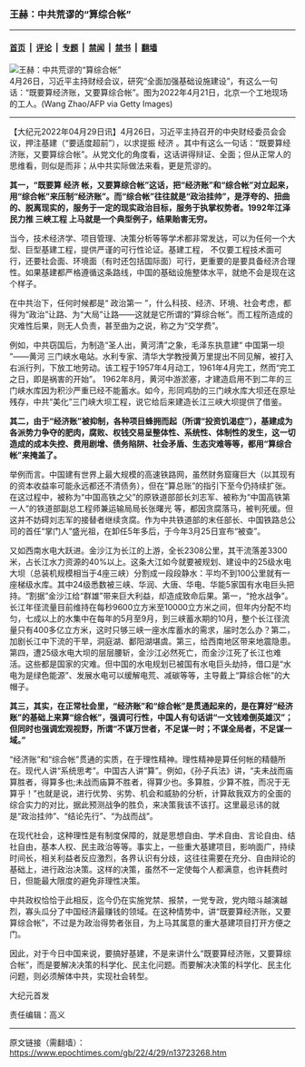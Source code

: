 ### 王赫：中共荒谬的“算综合帐”

---

#### [首页](../../../..?n13723268) &nbsp;|&nbsp; [评论](../../../../../epoch-comment?n13723268) &nbsp;|&nbsp; [专题](../../../../../epoch-special?n13723268) &nbsp;|&nbsp; [禁闻](../../../../../epoch-news?n13723268) &nbsp;|&nbsp; [禁书](../../../../../books?n13723268) &nbsp;|&nbsp; [翻墙](https://github.com/gfw-breaker/nogfw/blob/master/README.md?n13723268)


<div><img alt="王赫：中共荒谬的“算综合帐”" class="attachment-djy_600_400 size-djy_600_400 wp-post-image" src="https://i.epochtimes.com/assets/uploads/2022/04/id13723290-GettyImages-1240121406-600x400.jpeg"/>
<div class="caption">
 4月26日，习近平主持财经会议，研究“全面加强基础设施建设”，有这么一句话：“既要算经济账，又要算综合帐”。图为2022年4月21日，北京一个工地现场的工人。(Wang Zhao/AFP via Getty Images)
</div></div><hr/><div class="post_content" id="artbody" itemprop="articleBody">
 <!-- article content begin -->
 <p>
  【大纪元2022年04月29日讯】4月26日，习近平主持召开的中央财经委员会会议，押注基建（“要适度超前”），以求提振
  <ok href="https://www.epochtimes.com/gb/tag/%E7%BB%8F%E6%B5%8E.html">
   经济
  </ok>
  。其中有这么一句话：“既要算经济账，又要算综合帐”。从党文化的角度看，这话讲得辩证、全面；但从正常人的思维看，则似是而非；从中共实际做法来看，更是荒谬的。
 </p>
 <p>
  <strong>
   其一，“既要算
   <ok href="https://www.epochtimes.com/gb/tag/%E7%BB%8F%E6%B5%8E.html">
    经济
   </ok>
   帐，又要算综合帐”这话，把“经济账”和“综合帐”对立起来，用“综合帐”来压制“经济账”。而“综合帐”往往就是“政治挂帅”，是浮夸的、扭曲的、脱离现实的，服务于一定的现实政治目标，服务于执掌权势者。1992年江泽民力推
   <ok href="https://www.epochtimes.com/gb/tag/%E4%B8%89%E5%B3%A1%E5%B7%A5%E7%A8%8B.html">
    三峡工程
   </ok>
   上马就是一个典型例子，结果贻害无穷。
  </strong>
 </p>
 <p>
  当今，技术经济学、项目管理、决策分析等等学术都非常发达，可以为任何一个大型、巨型基建工程，提供严谨的可行性论证。基建工程， 不仅要工程技术面可行，还要社会面、环境面（有时还包括国际面）可行，更重要的是要具备经济合理性。如果基建都严格遵循这条路线，中国的基础设施整体水平，就绝不会是现在这个样子。
 </p>
 <p>
  在中共治下，任何时候都是“
  <ok href="https://www.epochtimes.com/gb/tag/%E6%94%BF%E6%B2%BB%E7%AC%AC%E4%B8%80.html">
   政治第一
  </ok>
  ”，什么科技、经济、环境、社会考虑，都得为“政治”让路、为“大局”让路——这就是它所谓的“算综合帐”。而工程所造成的灾难性后果，则无人负责，甚至曲为之说，称之为“交学费”。
 </p>
 <p>
  例如，中共窃国后，为制造“圣人出，黄河清”之象，毛泽东执意建“
  <ok href="https://www.epochtimes.com/gb/tag/%E4%B8%AD%E5%9B%BD%E7%AC%AC%E4%B8%80%E5%9D%9D.html">
   中国第一坝
  </ok>
  ”——黄河 三门峡水电站。水利专家、清华大学教授黄万里提出不同见解，被打入右派行列，下放工地劳动。该工程于1957年4月动工，1961年4月完工，然而“完工之日，即是祸害的开始”。 1962年8月，黄河中游淤塞，才建造启用不到二年的三门峡水库因为积沙严重已经不能蓄水。如今，形同鸡肋的三门峡水库大坝还在原址残存，中共“美化”三门峡大坝工程，说它给后来建造长江三峡大坝提供了借鉴。
 </p>
 <p>
  <strong>
   其二，由于“经济账”被抑制，各种项目蜂拥而起（所谓“投资饥渴症”），基建成为各派势力争夺的肥肉，腐败、权钱交易呈整体性、系统性、体制性的发生，这一切造成的成本失控、费用剧增、债务陷阱、社会矛盾、生态灾难等等，都用“算综合帐”来掩盖了。
  </strong>
 </p>
 <p>
  举例而言。中国建有世界上最大规模的高速铁路网，虽然财务窟窿巨大（以其现有的资本收益率可能永远都还不清债务），但在“算总账”的指引下至今仍持续扩张。在这过程中，被称为“中国高铁之父”的原铁道部部长刘志军、被称为“中国高铁第一人”的铁道部副总工程师兼运输局局长张曙光 等，都因贪腐落马，被判死缓。但这并不妨碍刘志军的接替者继续贪腐。作为中共铁道部的末任部长、中国铁路总公司的首任“掌门人”盛光祖，在卸任5年多后，于今年3月25日宣布“被查”。
 </p>
 <p>
  又如西南水电大跃进。金沙江为长江的上游，全长2308公里，其干流落差3300米，占长江水力资源的40%以上。这条大江如今就要被规划、建设中的25级水电大坝（总装机规模相当于4座三峡）分割成一段段静水：平均不到100公里就有一座梯级水库。其中24级悉数被三峡、华润、大唐、华电、华能5家国有水电巨头把持。“割据”金沙江给“群雄”带来巨大利益，却造成致命后果。第一，“抢水战争”。长江年径流量目前维持在每秒9600立方米至10000立方米之间，但年内分配不均匀，七成以上的水集中在每年的5月至9月，到三峡蓄水期的10月，整个长江径流量只有400多亿立方米，这时只够三峡一座水库蓄水的需求，届时怎么办？第二，加剧长江中下流的干旱，洞庭湖、鄱阳湖堪虞。第三，给西南地区带来地震隐患。第四，遭25级水电大坝的层层腰斩，金沙江必然死亡，而金沙江死了长江也难活。这些都是国家的灾难。但中国的水电规划已被国有水电巨头劫持，借口是“水电为是绿色能源”、发展水电可以缓解电荒、减碳等等，主导戴上“算综合帐”的大帽子。
 </p>
 <p>
  <strong>
   其三，其实，在正常社会里，“经济账”和“综合帐”是贯通起来的，是在算好“经济账”的基础上来算“综合帐”，强调可行性，中国人有句话讲“一文钱难倒英雄汉”；但同时也强调宏观视野，所谓“不谋万世者，不足谋一时；不谋全局者，不足谋一域。”
  </strong>
 </p>
 <p>
  “经济账”和“综合帐”贯通的实质，在于理性精神。理性精神是算任何帐的精髓所在。现代人讲“系统思考”。中国古人讲“算”。例如，《孙子兵法》讲，“夫未战而庙算胜者，得算多也;未战而庙算不胜者，得算少也。多算胜，少算不胜，而况于无算乎！”也就是说，进行优势、劣势、机会和威胁的分析，计算敌我双方的全面的综合实力的对比，据此预测战争的胜负，来决策我该不该打。这里最忌讳的就是“政治挂帅”、“结论先行”、“为战而战”。
 </p>
 <p>
  在现代社会，这种理性是有制度保障的，就是思想自由、学术自由、言论自由、结社自由，基本人权、民主政治等等。事实上，一些重大基建项目，影响面广，持续时间长，相关利益者反应激烈，各界认识有分歧，这往往需要在充分、自由辩论的基础上，进行政治决策。这样的决策，虽然不一定使每个人都满意，也许耗费时日，但能最大限度的避免非理性决策。
 </p>
 <p>
  中共政权恰恰于此相反，迄今仍在实施党禁、报禁，一党专政，党内暗斗越演越烈，寡头瓜分了中国经济最赚钱的领域。在这种情势中，讲“既要算经济账，又要算综合帐”，不过是为政治得势者张目，为上马其属意的重大基建项目打开方便之门。
 </p>
 <p>
  因此，对于今日中国来说，要搞好基建，不是来讲什么“既要算经济账，又要算综合帐”，而是要解决决策的科学化、民主化问题。而要解决决策的科学化、民主化问题，则必须解体中共，实现社会转型。
 </p>
 <p>
  大纪元首发
 </p>
 <p>
  责任编辑：高义
 </p>
 <!-- article content end -->
 <div id="below_article_ad">
 </div>
</div>


---

原文链接（需翻墙）：https://www.epochtimes.com/gb/22/4/29/n13723268.htm